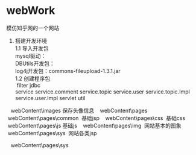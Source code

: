# webWork
模仿知乎网的一个网站  
1. 搭建开发环境   
	1.1 导入开发包  
		mysql驱动：  
		DBUtils开发包：  
		log4j开发包：commons-fileupload-1.3.1.jar  
	1.2 创建程序包  
	  filter
		jdbc  
		service
		service.comment
    service.topic
    service.user
    service.topic.Impl
    service.user.Impl
	  servlet
		util
    
    webContent\images 保存头像信息
    webContent\pages
    webContent\pages\common  基础jsp
    webContent\pages\css  基础css
    webContent\pages\js 基础js
    webContent\pages\img  网站基本的图象
    webContent\pages\sys  网站各类jsp
    
    webContent\pages\sys
		
		
